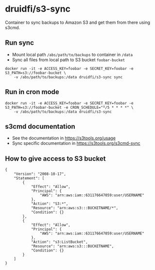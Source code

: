 # druidfi/s3-sync

Container to sync backups to Amazon S3 and get them from there using s3cmd.

## Run sync

- Mount local path `/abs/path/to/backups` to container in `/data`
- Sync all files from local path to S3 bucket `foobar-bucket`

```
docker run -it -e ACCESS_KEY=foobar -e SECRET_KEY=foobar -e S3_PATH=s3://foobar-bucket \
    -v /abs/path/to/backups:/data druidfi/s3-sync sync
```

## Run in cron mode

```
docker run -it -e ACCESS_KEY=foobar -e SECRET_KEY=foobar -e S3_PATH=s3://foobar-bucket -e CRON_SCHEDULE="*/5 * * * *" \
    -v /abs/path/to/backups:/data druidfi/s3-sync
```

## s3cmd documentation

- See the documentation in https://s3tools.org/usage
- Sync specific documentation in https://s3tools.org/s3cmd-sync

## How to give access to S3 bucket

```
{
    "Version": "2008-10-17",
    "Statement": [
        {
            "Effect": "Allow",
            "Principal": {
                "AWS": "arn:aws:iam::631176647059:user/USERNAME"
            },
            "Action": "S3:*",
            "Resource": "arn:aws:s3:::BUCKETNAME/*",
            "Condition": {}
        },
        {
            "Effect": "Allow",
            "Principal": {
                "AWS": "arn:aws:iam::631176647059:user/USERNAME"
            },
            "Action": "s3:ListBucket",
            "Resource": "arn:aws:s3:::BUCKETNAME",
            "Condition": {}
        }
    ]
}
```